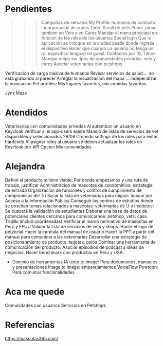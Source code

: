 # Pendientes
>>> Campañas de cercanía
My Profile: humanos de contacto 
Incorporacion de zonas 
Todo: Scroll de pets
Poner zonas tambien en Vets y en Cares 
Manejar el menu prinicipal en funcion de los roles de los usuarios
Social login
Que la aplicación se coloque en la ciudad desde donde ingresa el dispositivo
Hacer que cuando un usuario no tenga un rol espexifico tenga el rol guest.
Contactos por IG, Tiktok
Manejar mejor los tipos de comunidades privadas: vets y cares
Asociar veterinarias con petshops

Verificación de carga masiva de humanos
Revisar servicios de salud ... no esta grabando al parecer
Arreglar la visualizacion del mapa ... independizar la invocacion
Pet profiles: Mis lugares favoritos, mis comidas favoritas. 

Jynx Maze

# Atendidos
Veterinarias con comumidades privadas 
Al autenticar un usuario en Keycloak verificar si el app-users existe
Manejo de listas de servicios de vet disponibles y seleccionados 28/08
Creando settings de los roles para evitar hardcode
Al asignar roles al usuario se deben actualizar los roles en Keycloak por API 
Opcion Mis comunidades

# Alejandra
Definir el producto mínimo viable: Por donde empezamos y una ruta de trabajo, justificar
Administracion de mascotas de condominios: estrategia de entrada
Organización de funciones y control de cumplimiento de compromisos del Tri
Sacar la lista de veterinarias para migrar: buscar por Acceso a la informacíón Pública
Conseguir los centros de estudios donde se enseñan temas relacionados a mascotas: veterinarias de U o Institutos: Se buscará la validación de estudiantes
Elaborar una base de datos de potenciales clientes cercanos para comunicarnoe: petshop, vets: casa, Trujillo (incluir coordenadas)
Verificar el marco normativo de masoctas en Perú y EEUU
Validar la lista de servicios de vets y shops.
Hacer el logo de petzocial
Hacer la carátula del manual de usuario
Hacer la PPT a partir del manual para comunicar a las veterinarias
Desarrollar una estrategia de posicionanmiento de producto: tarjetas, polos
Dominar una herramienta de comunicación del producto.
Asociar episodios de podcast a ideas de negocios.
Hacer benchmark con productos en Perú y USA.

- Dominio de herramientas
    IA texto to image: Para documentos, manuales y presentaciones
    Image to image: emparejamientos
    VoiceFlow 
    Powtoon: Para comuniar funcionalidades


# Aca me quede
Comunidades con usuarios
Servicios en Petshops


# Referencias
https://mascotas365.com/